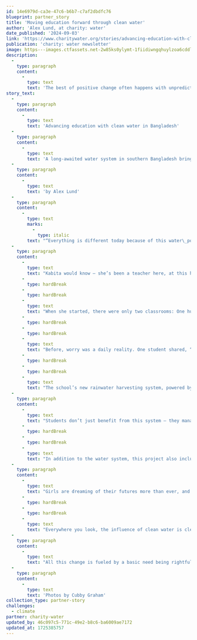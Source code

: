 ```yaml
---
id: 14e6979d-ca3e-47c6-b6b7-c7af2dbdfc76
blueprint: partner_story
title: 'Moving education forward through clean water'
author: 'Alex Lund, at charity: water'
date_published: '2024-09-03'
link: 'https://www.charitywater.org/stories/advancing-education-with-clean-water-in-bangladesh?utm_source=mass-us&utm_medium=email&utm_campaign=good-news&utm_content=sept_2024'
publication: 'charity: water newsletter'
image: https---images.ctfassets.net-2w85ks0ylymt-1fiidiwngqhuylzoa6cddl-8ed006ddee3bfabafd79a9b3b38269b2-bangladesh_2024_cg-2470.jpg.jpeg
description:
  -
    type: paragraph
    content:
      -
        type: text
        text: 'The best of positive change often happens with unpredictable and expansive results from initial changes at the core... '
story_text:
  -
    type: paragraph
    content:
      -
        type: text
        text: 'Advancing education with clean water in Bangladesh'
  -
    type: paragraph
    content:
      -
        type: text
        text: 'A long-awaited water system in southern Bangladesh brings better health and more time to students'
  -
    type: paragraph
    content:
      -
        type: text
        text: 'by Alex Lund'
  -
    type: paragraph
    content:
      -
        type: text
        marks:
          -
            type: italic
        text: "“Everything is different today because of this water\_point.” — Kabita"
  -
    type: paragraph
    content:
      -
        type: text
        text: "Kabita would know — she’s been a teacher here, at this high school in southern Bangladesh, for 32\_years. "
      -
        type: hardBreak
      -
        type: hardBreak
      -
        type: text
        text: "When she started, there were only two classrooms: One hut, and one tin shed. They were filled with 200 students, mostly boys. But today, 375 students (mostly girls!) and 12 teachers call this school home. And thanks to a new rainwater harvesting system funded by supporters like you, they no longer have to worry about where their water will come from each\_day."
      -
        type: hardBreak
      -
        type: hardBreak
      -
        type: text
        text: "Before, worry was a daily reality. One student shared, “We were afraid of drinking water. We would boil it and use purifying tablets, but we’d still get sick two to three times a\_month.”"
      -
        type: hardBreak
      -
        type: hardBreak
      -
        type: text
        text: "The school’s new rainwater harvesting system, powered by solar energy, pumps clean water through a network of pipes. With the promise of clean water, education, not illness, can stay at the\_forefront."
  -
    type: paragraph
    content:
      -
        type: text
        text: "Students don’t just benefit from this system — they manage it, too. The Student Cabinet, an elected group of students, oversees the water project, practicing leadership and responsibility while boosting their\_confidence."
      -
        type: hardBreak
      -
        type: hardBreak
      -
        type: text
        text: "In addition to the water system, this project also included new restrooms. For girls, who make up two-thirds of the student body, this is especially important. Menstrual health is often considered taboo, leading some girls to leave school or even drop out when they get their periods. But now, with clean water and private facilities, they can stay in school all day. One student told us, “Now, I believe the female students will achieve everything they want to achieve in\_life.”"
  -
    type: paragraph
    content:
      -
        type: text
        text: "Girls are dreaming of their futures more than ever, and Kabita is watching this forward progress happen in real time. “Women empowerment is going forward. Girls are doing the work. That’s why we’re going forward. The development of our country depends on if we’re strong enough to uphold our\_position.”"
      -
        type: hardBreak
      -
        type: hardBreak
      -
        type: text
        text: "Everywhere you look, the influence of clean water is clear. Students refilling water bottles. Recess packed with laughter. Full classrooms. Bathrooms in their rightful role as a safe place for students to gather and\_gossip."
  -
    type: paragraph
    content:
      -
        type: text
        text: "All this change is fueled by a basic need being rightfully met. And that’s all thanks to\_you."
  -
    type: paragraph
    content:
      -
        type: text
        text: 'Photos by Cubby Graham'
collection_type: partner-story
challenges:
  - climate
partner: charity-water
updated_by: 46c097c5-771c-49e2-b8c6-ba6009ae7172
updated_at: 1725385757
---
```

